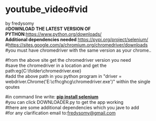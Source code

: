 # youtube_video#vid
by fredysomy<br>
#<b>DOWNLOAD THE LATEST VERSION OF PYTHON</b>:https://www.python.org/downloads/<br>
<b>Additional dependencies needed</b>
  https://pypi.org/project/selenium/<br>
  #https://sites.google.com/a/chromium.org/chromedriver/downloads<br>
  #you must have chromedriver with the same version as your chrome..<br>

#from the above site get the chromedriver version you need<br>
#save the chromedriver in a location and get the path:eg{C:\folder\chromedriver.exe}<br>
#add the above path in you python program in "driver = webdriver.Chrome('E:\cfhcghcg\chromedriver.exe')" within the single qoutes<br>

  #in command line write: <b><u>pip install selenium</u></b><br>
#you can click DOWNLOADER.py to get the app working<br>
#there are some additional dependencies which you jave to add<br>
#for any clarification email to:fredysomy@gmail.com<br>

